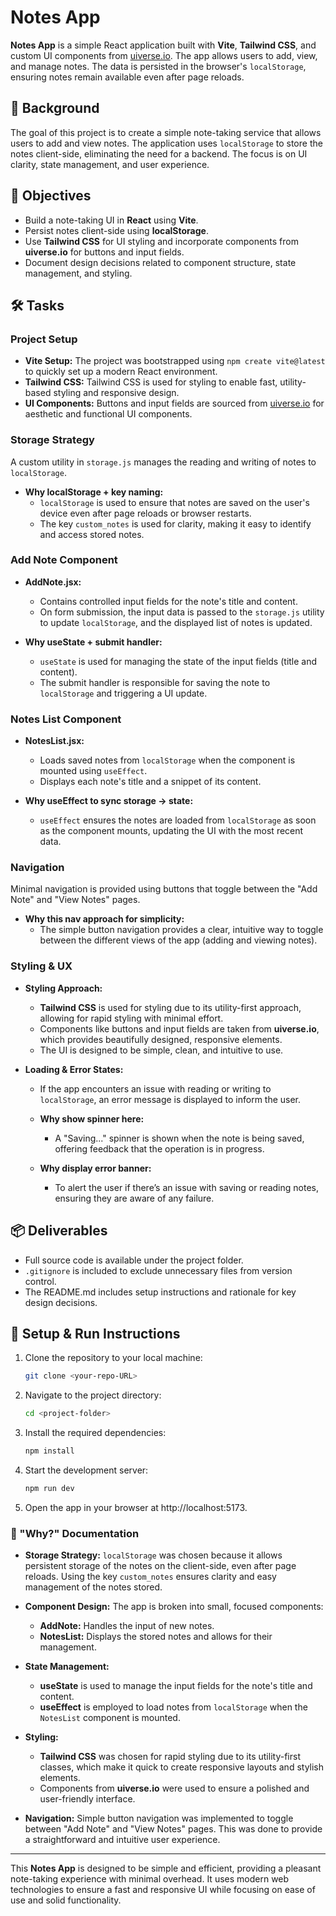# Notes App

**Notes App** is a simple React application built with **Vite**, **Tailwind CSS**, and custom UI components from [uiverse.io](https://www.uiverse.io/). The app allows users to add, view, and manage notes. The data is persisted in the browser's `localStorage`, ensuring notes remain available even after page reloads.

## 📖 Background

The goal of this project is to create a simple note-taking service that allows users to add and view notes. The application uses `localStorage` to store the notes client-side, eliminating the need for a backend. The focus is on UI clarity, state management, and user experience.

## 🎯 Objectives

- Build a note-taking UI in **React** using **Vite**.
- Persist notes client-side using **localStorage**.
- Use **Tailwind CSS** for UI styling and incorporate components from **uiverse.io** for buttons and input fields.
- Document design decisions related to component structure, state management, and styling.

## 🛠️ Tasks

### Project Setup

- **Vite Setup:** The project was bootstrapped using `npm create vite@latest` to quickly set up a modern React environment.
- **Tailwind CSS:** Tailwind CSS is used for styling to enable fast, utility-based styling and responsive design.
- **UI Components:** Buttons and input fields are sourced from [uiverse.io](https://www.uiverse.io/) for aesthetic and functional UI components.

### Storage Strategy

A custom utility in `storage.js` manages the reading and writing of notes to `localStorage`.

- **Why localStorage + key naming:** 
  - `localStorage` is used to ensure that notes are saved on the user's device even after page reloads or browser restarts.
  - The key `custom_notes` is used for clarity, making it easy to identify and access stored notes.

### Add Note Component

- **AddNote.jsx:**
  - Contains controlled input fields for the note's title and content.
  - On form submission, the input data is passed to the `storage.js` utility to update `localStorage`, and the displayed list of notes is updated.

- **Why useState + submit handler:**
  - `useState` is used for managing the state of the input fields (title and content).
  - The submit handler is responsible for saving the note to `localStorage` and triggering a UI update.

### Notes List Component

- **NotesList.jsx:**
  - Loads saved notes from `localStorage` when the component is mounted using `useEffect`.
  - Displays each note's title and a snippet of its content.
  
- **Why useEffect to sync storage → state:**
  - `useEffect` ensures the notes are loaded from `localStorage` as soon as the component mounts, updating the UI with the most recent data.

### Navigation

Minimal navigation is provided using buttons that toggle between the "Add Note" and "View Notes" pages.

- **Why this nav approach for simplicity:**
  - The simple button navigation provides a clear, intuitive way to toggle between the different views of the app (adding and viewing notes).

### Styling & UX

- **Styling Approach:**
  - **Tailwind CSS** is used for styling due to its utility-first approach, allowing for rapid styling with minimal effort.
  - Components like buttons and input fields are taken from **uiverse.io**, which provides beautifully designed, responsive elements.
  - The UI is designed to be simple, clean, and intuitive to use.

- **Loading & Error States:**
  - If the app encounters an issue with reading or writing to `localStorage`, an error message is displayed to inform the user.
  
  - **Why show spinner here:**
    - A "Saving..." spinner is shown when the note is being saved, offering feedback that the operation is in progress.

  - **Why display error banner:**
    - To alert the user if there’s an issue with saving or reading notes, ensuring they are aware of any failure.

## 📦 Deliverables

- Full source code is available under the project folder.
- `.gitignore` is included to exclude unnecessary files from version control.
- The README.md includes setup instructions and rationale for key design decisions.

## 🚀 Setup & Run Instructions

1. Clone the repository to your local machine:

   ```bash
   git clone <your-repo-URL>

2. Navigate to the project directory: 

     ```bash
    cd <project-folder>

3. Install the required dependencies:

    ```bash
    npm install

4. Start the development server:

    ```bash
    npm run dev

5. Open the app in your browser at http://localhost:5173.

### 📝 "Why?" Documentation

- **Storage Strategy:** `localStorage` was chosen because it allows persistent storage of the notes on the client-side, even after page reloads. Using the key `custom_notes` ensures clarity and easy management of the notes stored.

- **Component Design:** The app is broken into small, focused components:
  - **AddNote:** Handles the input of new notes.
  - **NotesList:** Displays the stored notes and allows for their management.

- **State Management:**
  - **useState** is used to manage the input fields for the note's title and content.
  - **useEffect** is employed to load notes from `localStorage` when the `NotesList` component is mounted.

- **Styling:** 
  - **Tailwind CSS** was chosen for rapid styling due to its utility-first classes, which make it quick to create responsive layouts and stylish elements.
  - Components from **uiverse.io** were used to ensure a polished and user-friendly interface.

- **Navigation:** Simple button navigation was implemented to toggle between "Add Note" and "View Notes" pages. This was done to provide a straightforward and intuitive user experience.

---

This **Notes App** is designed to be simple and efficient, providing a pleasant note-taking experience with minimal overhead. It uses modern web technologies to ensure a fast and responsive UI while focusing on ease of use and solid functionality.
